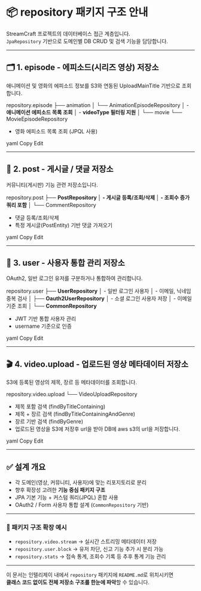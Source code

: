 # 📦 repository 패키지 구조 안내

StreamCraft 프로젝트의 데이터베이스 접근 계층입니다.  
`JpaRepository` 기반으로 도메인별 DB CRUD 및 검색 기능을 담당합니다.

---

## 🗂️ 1. episode - 에피소드(시리즈 영상) 저장소

애니메이션 및 영화의 에피소드 정보를 S3와 연동된 UploadMainTitle 기반으로 조회합니다.

repository.episode
├── animation
│ └── AnimationEpisodeRepository
│ - **애니메이션 에피소드 목록 조회**
│ - **videoType 필터링 지원**
│
└── movie
└── MovieEpisodeRepository
- 영화 에피소드 목록 조회 (JPQL 사용)

yaml
Copy
Edit

---

## 💬 2. post - 게시글 / 댓글 저장소

커뮤니티(게시판) 기능 관련 저장소입니다.

repository.post
├── **PostRepository
│ - 게시글 등록/조회/삭제
│ - 조회수 증가 쿼리 포함**
│
└── CommentRepository
- 댓글 등록/조회/삭제
- 특정 게시글(PostEntity) 기반 댓글 가져오기

yaml
Copy
Edit

---

## 👤 3. user - 사용자 통합 관리 저장소

OAuth2, 일반 로그인 유저를 구분하거나 통합하여 관리합니다.

repository.user
├── **UserRepository**
│ - 일반 로그인 사용자
│ - 이메일, 닉네임 중복 검사
│
├── **Oauth2UserRepository**
│ - 소셜 로그인 사용자 저장
│ - 이메일 기준 조회
│
└── **CommonRepository**
- JWT 기반 통합 사용자 관리
- username 기준으로 인증

yaml
Copy
Edit

---

## 🎬 4. video.upload - 업로드된 영상 메타데이터 저장소

S3에 등록된 영상의 제목, 장르 등 메타데이터를 조회합니다.

repository.video.upload
└── VideoUploadRepository
- 제목 포함 검색 (findByTitleContaining)
- 제목 + 장르 검색 (findByTitleContainingAndGenre)
- 장르 기반 검색 (findByGenre)
- 업로드된 영상을 S3에 저장후 url을 받아 DB에 aws s3의 url을 저장합니다.

yaml
Copy
Edit

---

## ✅ 설계 개요

- 각 도메인(영상, 커뮤니티, 사용자)에 맞는 리포지토리로 분리
- 향후 확장성 고려한 **기능 중심 패키지 구조**
- JPA 기본 기능 + 커스텀 쿼리(JPQL) 혼합 사용
- OAuth2 / Form 사용자 통합 설계 (`CommonRepository` 기반)

---

### 📌 패키지 구조 확장 예시
- `repository.video.stream` → 실시간 스트리밍 메타데이터 저장
- `repository.user.block` → 유저 차단, 신고 기능 추가 시 분리 가능
- `repository.stats` → 접속 통계, 조회수 기록 등 추후 통계 기능 관리

---

이 문서는 인텔리제이 내에서 `repository` 패키지에 `README.md`로 위치시키면  
**클래스 코드 없이도 전체 저장소 구조를 한눈에 파악**할 수 있습니다.